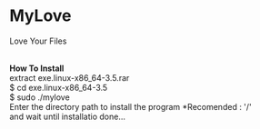 # MyLove
Love Your Files

</br>
<b>How To Install</b><br>
extract exe.linux-x86_64-3.5.rar<br>
$ cd exe.linux-x86_64-3.5<br>
$ sudo ./mylove
</br>
Enter the directory path to install the program *Recomended : '/'<br>
and wait until installatio done...
